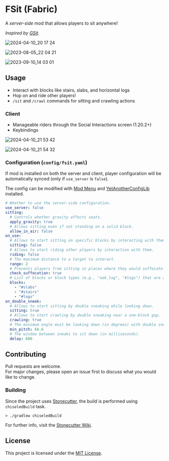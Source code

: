 # FSit (Fabric)

A _server-side_ mod that allows players to sit anywhere!

_Inspired by [GSit][gsit]._

![2024-04-10_20 17 24](https://github.com/rvbsm/fsit/assets/39232658/b500c9d5-7f50-4afd-b293-85f2772d393c)

![2023-08-05_22 04 21](https://github.com/rvbsm/fsit/assets/39232658/9d35e564-8527-4b62-827b-4b8d31dfafd6)

![2023-09-10_14 03 01](https://github.com/rvbsm/fsit/assets/39232658/344aba3c-d7f1-40d7-a9bb-500ccacfdfcb)

## Usage

* Interact with blocks like stairs, slabs, and horizontal logs
* Hop on and ride other players!
* `/sit` and `/crawl` commands for sitting and crawling actions

### Client

* Manageable riders through the Social Interactions screen (1.20.2+)
* Keybindings

![2024-04-10_21 53 42](https://github.com/rvbsm/fsit/assets/39232658/5c9187d3-1faf-4f94-868c-887bc40a1761)

![2024-04-10_21 54 32](https://github.com/rvbsm/fsit/assets/39232658/cfa90e8e-4790-4030-8ae0-36d5ed3d9354)

### Configuration (`config/fsit.yaml`)

If mod is installed on both the server and client,
player configuration will be automatically synced (only if `use_server` is `false`).

The config can be modified with [Mod Menu][modmenu] and [YetAnotherConfigLib][yacl] installed.

```yaml
# Whether to use the server-side configuration.
use_server: false
sitting:
  # Controls whether gravity affects seats.
  apply_gravity: true
  # Allows sitting even if not standing on a solid block.
  allow_in_air: false
on_use:
  # Allows to start sitting on specific blocks by interacting with them.
  sitting: false
  # Allows to start riding other players by interaction with them.
  riding: false
  # The maximum distance to a target to interact.
  range: 2
  # Prevents players from sitting in places where they would suffocate.
  check_suffocation: true
  # List of blocks or block types (e.g., "oak_log", "#logs") that are available to sit on by interacting with them.
  blocks:
    - "#slabs"
    - "#stairs"
    - "#logs"
on_double_sneak:
  # Allows to start sitting by double sneaking while looking down.
  sitting: true
  # Allows to start crawling by double sneaking near a one-block gap.
  crawling: true
  # The minimum angle must be looking down (in degrees) with double sneak.
  min_pitch: 66.6
  # The window between sneaks to sit down (in milliseconds).
  delay: 600
```

## Contributing

Pull requests are welcome.  
For major changes, please open an issue first to discuss what you would like to change.

### Building

Since the project uses [Stonecutter][stonecutter], the build is performed using `chiseledBuild` task.

```shell
> ./gradlew chiseledBuild
```

For further info, visit the [Stonecutter Wiki][stonecutter-wiki].

## License

This project is licensed under the [MIT License](./LICENSE).

[gsit]: https://github.com/Gecolay/GSit

[social-interactions]: https://minecraft.wiki/w/Social_interactions

[modmenu]: [https://modrinth.com/mod/modmenu]
[yacl]: [https://modrinth.com/mod/yacl]

[stonecutter]: https://github.com/kikugie/stonecutter
[stonecutter-wiki]: https://stonecutter.kikugie.dev/stonecutter/introduction
